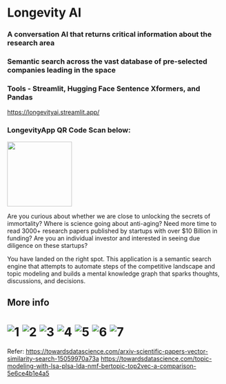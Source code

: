 # Longevity AI
### A conversation AI that returns critical information about the research area  
### Semantic search across the vast database of pre-selected companies leading in the space
### Tools - Streamlit, Hugging Face Sentence Xformers, and Pandas
https://longevityai.streamlit.app/


### LongevityApp QR Code Scan below: 

<img src="https://user-images.githubusercontent.com/9400939/227796812-b5a4adf6-f046-4b28-abcb-13aa012382e0.png" width="150" height="150" />

Are you curious about whether we are close to unlocking the secrets of immortality? Where is science going about anti-aging? Need more time to read 3000+ research papers published by startups with over $10 Billion in funding? Are you an individual investor and interested in seeing due diligence on these startups? 

You have landed on the right spot. This application is a semantic search engine that attempts to automate steps of the competitive landscape and topic modeling and builds a mental knowledge graph that sparks thoughts, discussions, and decisions.
## More info

![1](https://user-images.githubusercontent.com/9400939/215384283-a4eab303-d204-4857-afb0-67c2a9a521f3.png)
![2](https://user-images.githubusercontent.com/9400939/215384287-45c1abb5-855f-45e7-8533-46c4d02e4c51.png)
![3](https://user-images.githubusercontent.com/9400939/215384289-96875b65-5691-4d32-96ce-465515f3bd63.png)
![4](https://user-images.githubusercontent.com/9400939/215384292-cecd6f9c-2636-457d-b400-5d7c8dcd1676.png)
![5](https://user-images.githubusercontent.com/9400939/215384295-267aa649-d976-454c-bacd-923f0bbc38ee.png)
![6](https://user-images.githubusercontent.com/9400939/215384297-df7dfd86-f93f-4935-9140-7e9550d1d7c2.png)
![7](https://user-images.githubusercontent.com/9400939/215384298-aec3f685-c427-434b-b276-f77bf714fc67.png)
=======


Refer:
https://towardsdatascience.com/arxiv-scientific-papers-vector-similarity-search-15059970a73a
https://towardsdatascience.com/topic-modeling-with-lsa-plsa-lda-nmf-bertopic-top2vec-a-comparison-5e6ce4b1e4a5

